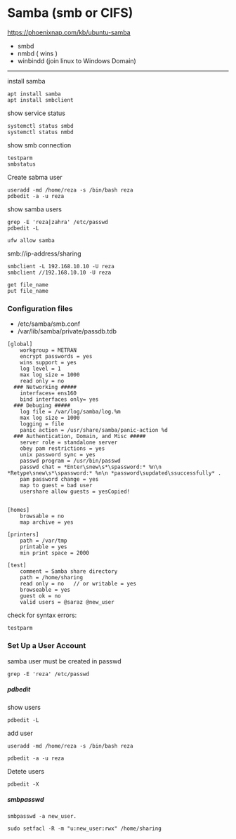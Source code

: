 # Samba (smb or CIFS)
https://phoenixnap.com/kb/ubuntu-samba
* smbd
* nmbd  ( wins )
* winbindd (join linux to Windows Domain)
--------------------------------------------------------------------------
install samba
```
apt install samba
apt install smbclient
```
show service status
```
systemctl status smbd
systemctl status nmbd
```
show smb connection
```
testparm
smbstatus
```
Create sabma user 
```
useradd -md /home/reza -s /bin/bash reza
pdbedit -a -u reza

```
show samba users
```
grep -E 'reza|zahra' /etc/passwd
pdbedit -L
```

```
ufw allow samba
```
smb://ip-address/sharing
```
smbclient -L 192.168.10.10 -U reza
smbclient //192.168.10.10 -U reza

get file_name
put file_name
```
### Configuration files
* /etc/samba/smb.conf
* /var/lib/samba/private/passdb.tdb
  
```
[global]
    workgroup = METRAN
    encrypt passwords = yes
    wins support = yes
    log level = 1 
    max log size = 1000
    read only = no    
  ### Networking #####
    interfaces= ens160
    bind interfaces only= yes
  ### Debuging #####
    log file = /var/log/samba/log.%m
    max log size = 1000
    logging = file
    panic action = /usr/share/samba/panic-action %d
  ### Authentication, Domain, and Misc #####
    server role = standalone server
    obey pam restrictions = yes
    unix password sync = yes
    passwd program = /usr/bin/passwd
    passwd chat = *Enter\snew\s*\spassword:* %n\n *Retype\snew\s*\spassword:* %n\n *password\supdated\ssuccessfully* .
    pam password change = yes
    map to guest = bad user
    usershare allow guests = yesCopied!


[homes] 
    browsable = no
    map archive = yes

[printers] 
    path = /var/tmp
    printable = yes
    min print space = 2000

[test]
    comment = Samba share directory
    path = /home/sharing
    read only = no   // or writable = yes
    browseable = yes
    guest ok = no
    valid users = @saraz @new_user
```
check for syntax errors:
```
testparm
```
###  Set Up a User Account
samba user must be created in passwd
```
grep -E 'reza' /etc/passwd
```
##### pdbedit
show users
```
pdbedit -L
```
add user
```
useradd -md /home/reza -s /bin/bash reza
```
```
pdbedit -a -u reza
```

Detete users
```
pdbedit -X
```
##### smbpasswd
```
smbpasswd -a new_user.
```
```
sudo setfacl -R -m "u:new_user:rwx" /home/sharing
```
